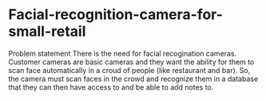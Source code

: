 # Facial-recognition-camera-for-small-retail
Problem statement There is the need for facial recogination cameras. Customer cameras are basic cameras and they want the ability for them to scan face automatically in a croud of people (like restaurant and bar).  So, the camera must scan faces in the crowd and recognize them in a database that they can then have access to and be able to add notes to.
